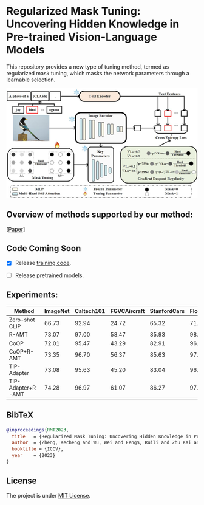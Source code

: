 # Regularized Mask Tuning: Uncovering Hidden Knowledge in Pre-trained Vision-Language Models

This repository provides a new type of tuning method, termed as regularized mask tuning, which masks the network parameters through a learnable selection.

![timeline.jpg](figures/clip_mask.jpg)


## Overview of methods supported by our method:

[//]: # (<details open>)

[//]: # (<summary><b>Supported Methods &#40;8&#41;</b></summary>)

[//]: # ()
[//]: # (> - [x] [![]&#40;https://img.shields.io/badge/NeurIPS'2020-GRAF-f4d5b3?style=for-the-badge&#41;]&#40;https://github.com/autonomousvision/graf&#41;)

[//]: # (> - [x] [![]&#40;https://img.shields.io/badge/NeurIPS'2022-EpiGRAF-d0e9ff?style=for-the-badge&#41;]&#40;https://github.com/universome/epigraf&#41;)

[//]: # (> - [x] [![]&#40;https://img.shields.io/badge/CVPR'2021-π&#8211;GAN-D14836?style=for-the-badge&#41;]&#40;https://github.com/marcoamonteiro/pi-GAN&#41;)

[//]: # (> - [x] [![]&#40;https://img.shields.io/badge/CVPR'2022-EG3D-c2e2de?style=for-the-badge&#41;]&#40;https://github.com/NVlabs/eg3d&#41;)

[//]: # (> - [x] [![]&#40;https://img.shields.io/badge/CVPR'2022-GRAM-854?style=for-the-badge&#41;]&#40;https://github.com/microsoft/GRAM&#41;)

[//]: # (> - [x] [![]&#40;https://img.shields.io/badge/CVPR'2022-StyleSDF-123456?style=for-the-badge&#41;]&#40;https://github.com/royorel/StyleSDF&#41;)

[//]: # (> - [x] [![]&#40;https://img.shields.io/badge/CVPR'2022-VolumeGAN-535?style=for-the-badge&#41;]&#40;https://github.com/genforce/volumegan&#41;)

[//]: # (> - [x] [![]&#40;https://img.shields.io/badge/ICLR'2022-StyleNeRF-1223?style=for-the-badge&#41;]&#40;https://github.com/facebookresearch/StyleNeRF&#41;)

[//]: # (</details>)


[[Paper](https://arxiv.org/abs/2307.15049)]

## Code Coming Soon

- [x] Release [training code](https://github.com/wuw2019/R-AMT/tree/main/code).
- [ ] Release pretrained models.



## Experiments:

| Method            | ImageNet | Caltech101 | FGVCAircraft | StanfordCars | Flowers102 | OxfordPets | Food101 | DTD   | EuroSAT | UCF101 | SUN397 | Average   | Gain       |
|-------------------|----------|------------|--------------|--------------|------------|------------|---------|-------|---------|--------|--------|-----------|------------|
| Zero-shot CLIP    | 66.73    | 92.94      | 24.72        | 65.32        | 71.34      | 89.21      | 86.06   | 44.39 | 47.60   | 66.75  | 62.50  | 65.23     | -          |
| R-AMT             | 73.07    | 97.00      | 58.47        | 85.93        | 98.17      | 93.80      | 87.47   | 74.57 | 91.80   | 86.93  | 76.40  | **83.96** | **+18.73** |
| CoOP              | 72.01    | 95.47      | 43.29        | 82.91        | 96.93      | 91.92      | 84.33   | 69.21 | 86.05   | 82.25  | 74.58  | 79.90     | -          |
| CoOP+R-AMT        | 73.35    | 96.70      | 56.37        | 85.63        | 97.83      | 93.20      | 86.13   | 73.03 | 90.20   | 86.87  | 75.45  | **83.16** | **+3.26**  |
| TIP-Adapter       | 73.08    | 95.63      | 45.20        | 83.04        | 96.15      | 92.66      | 87.31   | 71.57 | 88.53   | 84.24  | 76.21  | 81.24     | -          |
| TIP-Adapter+R-AMT | 74.28    | 96.97      | 61.07        | 86.27        | 97.80      | 94.07      | 87.43   | 74.77 | 91.50   | 86.93  | 76.97  | **84.37** | **+3.13**  |

## BibTeX

```bibtex
@inproceedings{RMT2023,
  title   = {Regularized Mask Tuning: Uncovering Hidden Knowledge in Pre-trained Vision-Language Models},
  author  = {Zheng, Kecheng and Wu, Wei and Feng$, Ruili and Zhu Kai and Liu, Jiawei and Zhao, Deli and Zha Zheng-Jun and Chen Wei and Shen, Yujun},
  booktitle = {ICCV},
  year    = {2023}
}
```
## License

The project is under [MIT License](./LICENSE).


[//]: # (## Acknowledgement)

[//]: # (This repository is built upon [Hammer]&#40;https://github.com/bytedance/Hammer&#41;. On top of )
